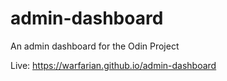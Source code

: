 # admin-dashboard
An admin dashboard for the Odin Project

Live: https://warfarian.github.io/admin-dashboard
